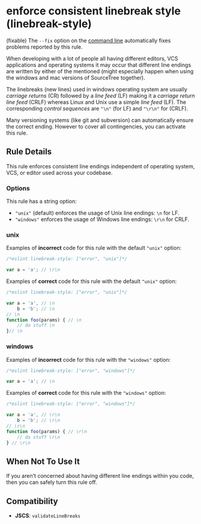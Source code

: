 # enforce consistent linebreak style (linebreak-style)

(fixable) The `--fix` option on the [command line](../user-guide/command-line-interface#fix) automatically fixes problems reported by this rule.

When developing with a lot of people all having different editors, VCS applications and operating systems it may occur that
different line endings are written by either of the mentioned (might especially happen when using the windows and mac versions of SourceTree together).

The linebreaks (new lines) used in windows operating system are usually _carriage returns_ (CR) followed by a _line feed_ (LF) making it a _carriage return line feed_ (CRLF)
whereas Linux and Unix use a simple _line feed_ (LF). The corresponding _control sequences_ are `"\n"` (for LF) and `"\r\n"` for (CRLF).

Many versioning systems (like git and subversion) can automatically ensure the correct ending. However to cover all contingencies, you can activate this rule.

## Rule Details

This rule enforces consistent line endings independent of operating system, VCS, or editor used across your codebase.

### Options

This rule has a string option:

* `"unix"` (default) enforces the usage of Unix line endings: `\n` for LF.
* `"windows"` enforces the usage of Windows line endings: `\r\n` for CRLF.


### unix

Examples of **incorrect** code for this rule with the default `"unix"` option:

```js
/*eslint linebreak-style: ["error", "unix"]*/

var a = 'a'; // \r\n

```

Examples of **correct** code for this rule with the default `"unix"` option:

```js
/*eslint linebreak-style: ["error", "unix"]*/

var a = 'a', // \n
    b = 'b'; // \n
// \n
function foo(params) { // \n
    // do stuff \n
}// \n
```

### windows

Examples of **incorrect** code for this rule with the `"windows"` option:

```js
/*eslint linebreak-style: ["error", "windows"]*/

var a = 'a'; // \n
```

Examples of **correct** code for this rule with the `"windows"` option:

```js
/*eslint linebreak-style: ["error", "windows"]*/

var a = 'a', // \r\n
    b = 'b'; // \r\n
// \r\n
function foo(params) { // \r\n
    // do stuff \r\n
} // \r\n
```

## When Not To Use It

If you aren't concerned about having different line endings within you code, then you can safely turn this rule off.

## Compatibility

* **JSCS**: `validateLineBreaks`
